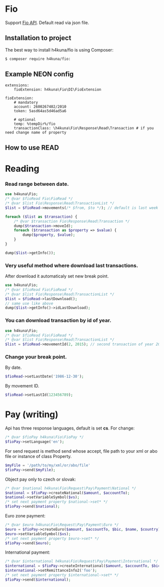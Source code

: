 Fio
=====
Support [Fio API](http://www.fio.sk/docs/cz/API_Bankovnictvi.pdf). Default read via json file.

Installation to project
-----------------------
The best way to install h4kuna/fio is using Composer:
```sh
$ composer require h4kuna/fio:
```

Example NEON config
-------------------
```
extensions:
    fioExtension: h4kuna\Fio\DI\FioExtension

fioExtension:
    # mandatory
    account: 2600267402/2010
    token: 5asd64as5d46ad5a6

    # optional
    temp: %tempDir%/fio
    transactionClass: \h4kuna\Fio\Response\Read\Transaction # if you need change name of property
```

How to use READ
---------------
Reading
=======
### Read range between date.

```php
use h4kuna\Fio;
/* @var $fioRead Fio\FioRead */
/* @var $list Fio\Response\Read\TransactionList */
$list = $fioRead->movements(/* $from, $to */); // default is last week

foreach ($list as $transaction) {
    /* @var $transaction Fio\Response\Read\Transaction */
    dump($transaction->moveId);
    foreach ($transaction as $property => $value) {
        dump($property, $value);
    }
}

dump($list->getInfo());
```

### Very useful method where download last transactions.
After download it automaticaly set new break point.
```php
use h4kuna\Fio;
/* @var $fioRead Fio\FioRead */
/* @var $list Fio\Response\Read\TransactionList */
$list = $fioRead->lastDownload();
// same use like above
dump($list->getInfo()->idLastDownload);
```

### You can download transaction by id of year.
```php
use h4kuna\Fio;
/* @var $fioRead Fio\FioRead */
/* @var $list Fio\Response\Read\TransactionList */
$list = $fioRead->movementId(2, 2015); // second transaction of year 2015
```

### Change your break point.
By date.
```php
$fioRead->setLastDate('1986-12-30');
```

By movement ID.
```php
$fioRead->setLastId(123456789);
```

Pay (writing)
=============
Api has three response languages, default is set **cs**. For change:
```php
/* @var $fioPay h4kuna\Fio\FioPay */
$fioPay->setLanguage('en');
```

For send request is method send whose accept, file path to your xml or abo file or instance of class Property.
```php
$myFile = '/path/to/my/xml/or/abo/file'
$fioPay->send($myFile);
```

Object pay only to czech or slovak:
```php
/* @var $national h4kuna\Fio\Request\Pay\Payment\National */
$national = $fioPay->createNational($amount, $accountTo);
$national->setVariableSymbol($vs);
/* set next payment property $national->set* */
$fioPay->send($national);
```

Euro zone payment:
```php
/* @var $euro h4kuna\Fio\Request\Pay\Payment\Euro */
$euro = $fioPay->createEuro($amount, $accountTo, $bic, $name, $country);
$euro->setVariableSymbol($vs);
/* set next payment property $euro->set* */
$fioPay->send($euro);
```

International payment:
```php
/* @var $international h4kuna\Fio\Request\Pay\Payment\International */
$international = $fioPay->createInternational($amount, $accountTo, $bic, $name, $street, $city, $country, $info);
$international->setRemittanceInfo2('foo');
/* set next payment property $international->set* */
$fioPay->send($international);
```